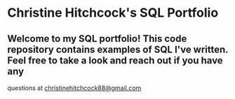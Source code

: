 # Christine Hitchcock's SQL Portfolio

## Welcome to my SQL portfolio! This code repository contains examples of SQL I've written. Feel free to take a look and reach out if you have any
questions at christinehitchcock88@gmail.com
